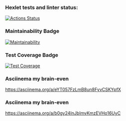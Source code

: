 ### Hexlet tests and linter status:
[![Actions Status](https://github.com/YriiDanilov/frontend-project-44/workflows/hexlet-check/badge.svg)](https://github.com/YriiDanilov/frontend-project-44/actions)

### Maintainability Badge
[![Maintainability](https://api.codeclimate.com/v1/badges/b7539b4f5e561cedb63b/maintainability)](https://codeclimate.com/github/YriiDanilov/frontend-project-44/maintainability)

### Test Coverage Badge
[![Test Coverage](https://api.codeclimate.com/v1/badges/b7539b4f5e561cedb63b/test_coverage)](https://codeclimate.com/github/YriiDanilov/frontend-project-44/test_coverage)

### Asciinema my brain-even
https://asciinema.org/a/eYT057FzLmB8un8FyvCSKYpfX

### Asciinema my brain-even
https://asciinema.org/a/b0gy24InJbImvKmzEVHo16UyC